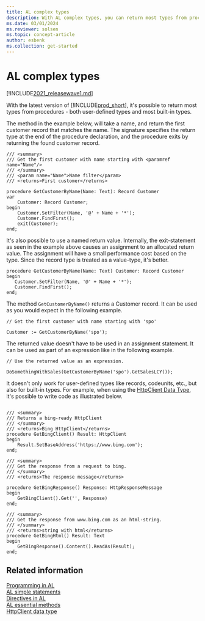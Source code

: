 ```yaml
---
title: AL complex types
description: With AL complex types, you can return most types from procedures in AL for Business Central
ms.date: 03/01/2024
ms.reviewer: solsen
ms.topic: concept-article
author: esbenk
ms.collection: get-started
---
```


# AL complex types

[!INCLUDE[2021_releasewave1.md](../includes/2021_releasewave1.md)]

With the latest version of [!INCLUDE[prod_short](includes/prod_short.md)], it's possible to return most types from procedures - both user-defined types and most built-in types.

The method in the example below, will take a name, and return the first customer record that matches the name. The signature specifies the return type at the end of the procedure declaration, and the procedure exits by returning the found customer record.

```al
/// <summary> 
/// Get the first customer with name starting with <paramref name="Name"/> 
/// </summary> 
/// <param name="Name">Name filter</param> 
/// <returns>First customer</returns> 

procedure GetCustomerByName(Name: Text): Record Customer
var
    Customer: Record Customer;
begin
    Customer.SetFilter(Name, '@' + Name + '*');
    Customer.FindFirst();
    exit(Customer);
end;
```
 
It's also possible to use a named return value. Internally, the exit-statement as seen in the example above causes an assignment to an allocated return value. The assignment will have a small performance cost based on the type. Since the record type is treated as a value-type, it's better.  

```al
procedure GetCustomerByName(Name: Text) Customer: Record Customer
begin 
   Customer.SetFilter(Name, '@' + Name + '*'); 
   Customer.FindFirst(); 
end; 
```
 
The method `GetCustomerByName()` returns a Customer record. It can be used as you would expect in the following example.

```al
// Get the first customer with name starting with 'spo' 

Customer := GetCustomerByName('spo'); 
```

The returned value doesn't have to be used in an assignment statement. It can be used as part of an expression like in the following example.

```al
// Use the returned value as an expression. 

DoSomethingWithSales(GetCustomerByName('spo').GetSalesLCY()); 
```
 
It doesn't only work for user-defined types like records, codeunits, etc., but also for built-in types. For example, when using the [HttpClient Data Type](methods-auto/httpclient/httpclient-data-type.md), it's possible to write code as illustrated below.

```al

/// <summary> 
/// Returns a bing-ready HttpClient 
/// </summary> 
/// <returns>Bing HttpClient</returns> 
procedure GetBingClient() Result: HttpClient
begin
    Result.SetBaseAddress('https://www.bing.com');
end;

/// <summary> 
/// Get the response from a request to bing. 
/// </summary> 
/// <returns>The response message</returns> 

procedure GetBingResponse() Response: HttpResponseMessage
begin
    GetBingClient().Get('', Response)
end;

/// <summary> 
/// Get the response from www.bing.com as an html-string.  
/// </summary> 
/// <returns>string with html</returns> 
procedure GetBingHtml() Result: Text
begin
    GetBingResponse().Content().ReadAs(Result);
end;
```

## Related information

[Programming in AL](devenv-programming-in-al.md)  
[AL simple statements](devenv-al-simple-statements.md)  
[Directives in AL](directives/devenv-directives-in-al.md)  
[AL essential methods](devenv-essential-al-methods.md)  
[HttpClient data type](methods-auto/httpclient/httpclient-data-type.md)
